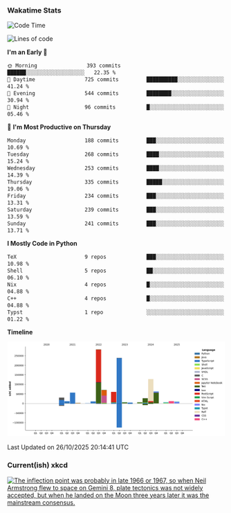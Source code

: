 ### Wakatime Stats
<!--START_SECTION:waka-->
![Code Time](http://img.shields.io/badge/Code%20Time-3%2C391%20hrs%208%20mins-blue)

![Lines of code](https://img.shields.io/badge/From%20Hello%20World%20I%27ve%20Written-1.0%20million%20lines%20of%20code-blue)

**I'm an Early 🐤** 

```text
🌞 Morning                393 commits         ██████░░░░░░░░░░░░░░░░░░░   22.35 % 
🌆 Daytime                725 commits         ██████████░░░░░░░░░░░░░░░   41.24 % 
🌃 Evening                544 commits         ████████░░░░░░░░░░░░░░░░░   30.94 % 
🌙 Night                  96 commits          █░░░░░░░░░░░░░░░░░░░░░░░░   05.46 % 
```
📅 **I'm Most Productive on Thursday** 

```text
Monday                   188 commits         ███░░░░░░░░░░░░░░░░░░░░░░   10.69 % 
Tuesday                  268 commits         ████░░░░░░░░░░░░░░░░░░░░░   15.24 % 
Wednesday                253 commits         ████░░░░░░░░░░░░░░░░░░░░░   14.39 % 
Thursday                 335 commits         █████░░░░░░░░░░░░░░░░░░░░   19.06 % 
Friday                   234 commits         ███░░░░░░░░░░░░░░░░░░░░░░   13.31 % 
Saturday                 239 commits         ███░░░░░░░░░░░░░░░░░░░░░░   13.59 % 
Sunday                   241 commits         ███░░░░░░░░░░░░░░░░░░░░░░   13.71 % 
```


**I Mostly Code in Python** 

```text
TeX                      9 repos             ███░░░░░░░░░░░░░░░░░░░░░░   10.98 % 
Shell                    5 repos             ██░░░░░░░░░░░░░░░░░░░░░░░   06.10 % 
Nix                      4 repos             █░░░░░░░░░░░░░░░░░░░░░░░░   04.88 % 
C++                      4 repos             █░░░░░░░░░░░░░░░░░░░░░░░░   04.88 % 
Typst                    1 repo              ░░░░░░░░░░░░░░░░░░░░░░░░░   01.22 % 
```



**Timeline**

![Lines of Code chart](https://raw.githubusercontent.com/joshuajeschek/joshuajeschek/main/assets/bar_graph.png)


 Last Updated on 26/10/2025 20:14:41 UTC
<!--END_SECTION:waka-->

### Current(ish) xkcd
<a id="xkcd-a" title="The inflection point was probably in late 1966 or 1967, so when Neil Armstrong flew to space on Gemini 8, plate tectonics was not widely accepted, but when he landed on the Moon three years later it was the mainstream consensus." href="https://www.xkcd.com" target="_blank">
        <img align="center" id="xkcd-img" src="https://imgs.xkcd.com/comics/continents.png" alt="The inflection point was probably in late 1966 or 1967, so when Neil Armstrong flew to space on Gemini 8, plate tectonics was not widely accepted, but when he landed on the Moon three years later it was the mainstream consensus." height=300 />
</a>
